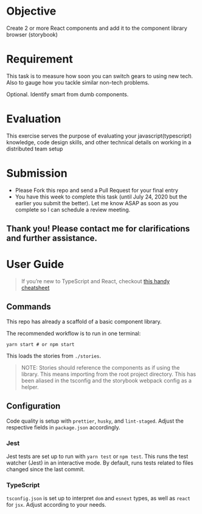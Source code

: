 # Objective

Create 2 or more React components and add it to the component library browser (storybook)

# Requirement

This task is to measure how soon you can switch gears to using new tech. Also to gauge how you tackle similar non-tech problems.

Optional. Identify smart from dumb components.

# Evaluation

This exercise serves the purpose of evaluating your javascript(typescript) knowledge, code design skills, and other technical details on working in a distributed team setup

# Submission

- Please Fork this repo and send a Pull Request for your final entry
- You have this week to complete this task (until July 24, 2020 but the earlier you submit the better). Let me know ASAP as soon as you complete so I can schedule a review meeting.

## Thank you! Please contact me for clarifications and further assistance.

# User Guide

> If you’re new to TypeScript and React, checkout [this handy cheatsheet](https://github.com/sw-yx/react-typescript-cheatsheet/)

## Commands

This repo has already a scaffold of a basic component library.

The recommended workflow is to run in one terminal:

```
yarn start # or npm start
```

This loads the stories from `./stories`.

> NOTE: Stories should reference the components as if using the library. This means importing from the root project directory. This has been aliased in the tsconfig and the storybook webpack config as a helper.

## Configuration

Code quality is setup with `prettier`, `husky`, and `lint-staged`. Adjust the respective fields in `package.json` accordingly.

### Jest

Jest tests are set up to run with `yarn test` or `npm test`. This runs the test watcher (Jest) in an interactive mode. By default, runs tests related to files changed since the last commit.

### TypeScript

`tsconfig.json` is set up to interpret `dom` and `esnext` types, as well as `react` for `jsx`. Adjust according to your needs.
